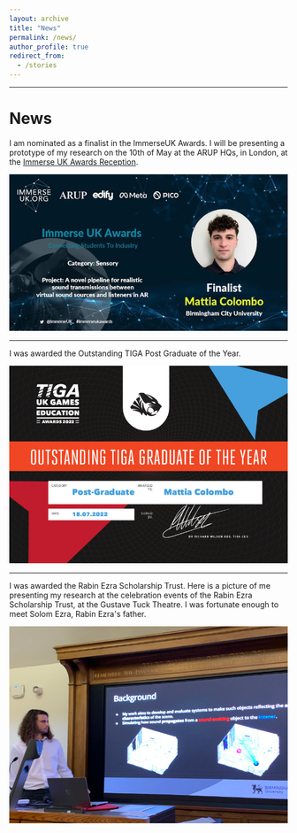 ```yaml
---
layout: archive
title: "News"
permalink: /news/
author_profile: true
redirect_from:
  - /stories
---
```


--- 

News
======

I am nominated as a finalist in the ImmerseUK Awards. I will be presenting a prototype of my research on the 10th of May at the ARUP HQs, in London, at the [Immerse UK Awards Reception](https://iuk.ktn-uk.org/events/immerse-uk-awards-reception/).

![Immerse UK Awards Banner](/images/immerse_finalist.jpg "Me as a finalist in the ImmerseUK Awards")

---

I was awarded the Outstanding TIGA Post Graduate of the Year.

![TIGA Post Graduate of the Year Certificate](/images/TIGA.jpg "TIGA Post Graduate of the Year Certificate")

--- 

I was awarded the Rabin Ezra Scholarship Trust.
Here is a picture of me presenting my research at the celebration events of the Rabin Ezra Scholarship Trust, at the Gustave Tuck Theatre. I was fortunate enough to meet Solom Ezra, Rabin Ezra's father.

![Me presenting at the Rabin Ezra Celebration Event](/images/ezra.jpg "Me presenting at the Rabin Ezra Celebration Event")

